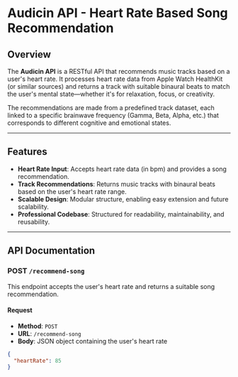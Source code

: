# Audicin API - Heart Rate Based Song Recommendation

## Overview

The **Audicin API** is a RESTful API that recommends music tracks based on a user's heart rate. It processes heart rate data from Apple Watch HealthKit (or similar sources) and returns a track with suitable binaural beats to match the user's mental state—whether it's for relaxation, focus, or creativity.

The recommendations are made from a predefined track dataset, each linked to a specific brainwave frequency (Gamma, Beta, Alpha, etc.) that corresponds to different cognitive and emotional states.

---

## Features

- **Heart Rate Input**: Accepts heart rate data (in bpm) and provides a song recommendation.
- **Track Recommendations**: Returns music tracks with binaural beats based on the user's heart rate range.
- **Scalable Design**: Modular structure, enabling easy extension and future scalability.
- **Professional Codebase**: Structured for readability, maintainability, and reusability.

---

## API Documentation

### POST `/recommend-song`

This endpoint accepts the user's heart rate and returns a suitable song recommendation.

#### Request

- **Method**: `POST`
- **URL**: `/recommend-song`
- **Body**: JSON object containing the user's heart rate

```json
{
  "heartRate": 85
}

